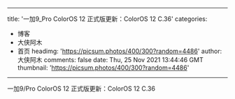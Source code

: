 
---
title: '一加9_Pro ColorOS 12 正式版更新：ColorOS 12 C.36'
categories: 
 - 博客
 - 大侠阿木
 - 首页
headimg: 'https://picsum.photos/400/300?random=4486'
author: 大侠阿木
comments: false
date: Thu, 25 Nov 2021 13:44:46 GMT
thumbnail: 'https://picsum.photos/400/300?random=4486'
---

<div>   
一加9/Pro ColorOS 12 正式版更新：ColorOS 12 C.36  
</div>
            